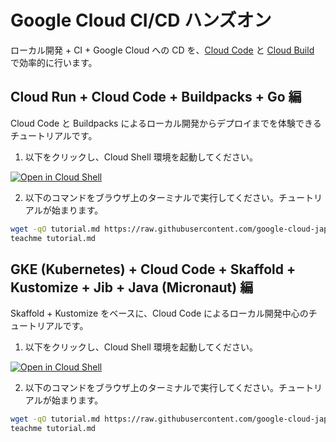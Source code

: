 # Google Cloud CI/CD ハンズオン

ローカル開発 + CI + Google Cloud への CD を、[Cloud Code](https://cloud.google.com/code?hl=ja) と [Cloud Build](https://cloud.google.com/build?hl=ja) で効率的に行います。

## Cloud Run + Cloud Code + Buildpacks + Go 編

Cloud Code と Buildpacks によるローカル開発からデプロイまでを体験できるチュートリアルです。

1. 以下をクリックし、Cloud Shell 環境を起動してください。

[![Open in Cloud Shell](https://gstatic.com/cloudssh/images/open-btn.svg)](https://console.cloud.google.com/home/dashboard?cloudshell=true)

2. 以下のコマンドをブラウザ上のターミナルで実行してください。チュートリアルが始まります。

```bash
wget -qO tutorial.md https://raw.githubusercontent.com/google-cloud-japan/appdev-cicd-handson/main/cloud-build/cloud-run.md
teachme tutorial.md
```

## GKE (Kubernetes) + Cloud Code + Skaffold + Kustomize + Jib + Java (Micronaut) 編

Skaffold + Kustomize をベースに、Cloud Code によるローカル開発中心のチュートリアルです。

1. 以下をクリックし、Cloud Shell 環境を起動してください。

[![Open in Cloud Shell](https://gstatic.com/cloudssh/images/open-btn.svg)](https://console.cloud.google.com/home/dashboard?cloudshell=true)

2. 以下のコマンドをブラウザ上のターミナルで実行してください。チュートリアルが始まります。

```bash
wget -qO tutorial.md https://raw.githubusercontent.com/google-cloud-japan/appdev-cicd-handson/main/cloud-build/kubernetes.md
teachme tutorial.md
```
